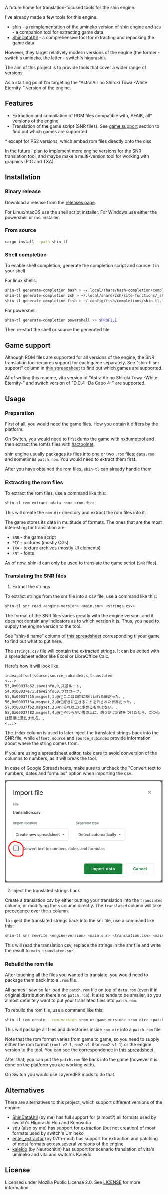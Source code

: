 
A future home for translation-focused tools for the shin engine.

I've already made a few tools for this engine:
- [shin](https://github.com/DCNick3/shin) - a reimplementation of the umineko version of shin engine and `sdu` - a companion tool for extracting game data
- [ShinDataUtil](https://github.com/DCNick3/ShinDataUtil) - a comprehensive tool for extracting and repacking the game data 

However, they target relatively modern versions of the engine (the former - switch's umineko, the latter - switch's higurashi).

The aim of this project is to provide tools that cover a wider range of versions.

As a starting point I'm targeting the "AstralAir no Shiroki Towa -White Eternity-" version of the engine.

## Features

- Extraction and compilation of ROM files compatible with, AFAIK, all* versions of the engine
- Translation of the game script (SNR files). See [game support](#game-support) section to find out which games are supported

\* except for PS2 versions, which embed rom files directly onto the disc

In the future I plan to implement more engine versions for the SNR translation tool, and maybe make a multi-version tool for working with graphics (PIC and TXA).

## Installation

### Binary release

Download a release from the [releases page](https://github.com/DCNick3/shin-translation-tools/releases).

For Linux/macOS use the shell script installer. For Windows use either the powershell or msi installer.

### From source

```bash
cargo install --path shin-tl
```

### Shell completion

To enable shell completion, generate the completion script and source it in your shell

For linux shells:

```bash
shin-tl generate-completion bash > ~/.local/share/bash-completion/completions/shin-tl
shin-tl generate-completion zsh > ~/.local/share/zsh/site-functions/_shin-tl
shin-tl generate-completion fish > ~/.config/fish/completions/shin-tl.fish
```

For powershell:

```powershell
shin-tl generate-completion powershell >> $PROFILE
```

Then re-start the shell or source the generated file

## Game support

Although ROM files are supported for all versions of the engine, the SNR translation tool requires support for each game separately. See "shin-tl snr support" column in [this spreadsheet](https://docs.google.com/spreadsheets/d/1wGX9FOQq_iXcWMnY9qITCAV7hq1R7_gpWwjkT4_tKDI/edit#gid=0) to find out which games are supported. 

Af of writing this readme, vita version of "AstralAir no Shiroki Towa -White Eternity-" and switch version of "D.C.4 -Da Capo 4-" are supported.

## Usage

### Preparation

First of all, you would need the game files. How you obtain it differs by the platform.

On Switch, you would need to first dump the game with [nxdumptool](https://github.com/DarkMatterCore/nxdumptool) and then extract the romfs files with [hactoolnet](https://github.com/Thealexbarney/LibHac). 

shin engine usually packages its files into one or two `.rom` files: `data.rom` and sometimes `patch.rom`. You would need to extract them first.

After you have obtained the rom files, `shin-tl` can already handle them

### Extracting the rom files

To extract the rom files, use a command like this:

```bash
shin-tl rom extract <data.rom> <rom-dir>
```

This will create the `rom-dir` directory and extract the rom files into it.

The game stores its data in multitude of formats. The ones that are the most interesting for translation are:
- `SNR` - the game script
- `PIC` - pictures (mostly CGs)
- `TXA` - texture archives (mostly UI elements)
- `FNT` - fonts

As of now, shin-tl can only be used to translate the game script (`SNR` files).

### Translating the SNR files

1. Extract the strings

To extract strings from the snr file into a csv file, use a command like this:

```bash
shin-tl snr read <engine-version> <main.snr> <strings.csv>
```

The format of the SNR files varies greatly with the engine version, and it does not contain any indicators as to which version it is. Thus, you need to supply the engine version to the tool.

See "shin-tl name" column of [this spreadsheet](https://docs.google.com/spreadsheets/d/1wGX9FOQq_iXcWMnY9qITCAV7hq1R7_gpWwjkT4_tKDI/edit#gid=0) corresponding ti your game to find out what to put here.

The `strings.csv` file will contain the extracted strings. It can be edited with a spreadsheet editor like Excel or LibreOffice Calc.

Here's how it will look like:

```csv
index,offset,source,source_subindex,s,translated
<...>
53,0x00037e62,saveinfo,0,共通ルート,
54,0x00037e71,saveinfo,0,プロローグ,
55,0x00037f15,msgset,1,@rここは自由に駆け回れる庭だった。,
56,0x00037f3a,msgset,2,@r好きに生きることを許された世界だった。,
57,0x00037f62,msgset,3,@rそれ以上に求めるものはない。,
58,0x00037f82,msgset,4,@rやわらかい雪の上に、想うだけ足跡をつけたなら、この心は簡単に満たされる。,
<...>
```

The `index` column is used to later inject the translated strings back into the SNR file, while `offset`, `source` and `source_subindex` provide information about where the string comes from.

If you are using a spreadsheet editor, take care to avoid conversion of the columns to numbers, as it will break the tool.

In case of Google Spreadsheets, make sure to uncheck the "Convert text to numbers, dates and formulas" option when importing the csv:

![](googledoc_import.png)

2. Inject the translated strings back

Create a translation csv by either putting your translation into the `translated` column, or modifying the `s` column directly. The `translated` column will take precedence over the `s` column.

To inject the translated strings back into the snr file, use a command like this:

```bash
shin-tl snr rewrite <engine-version> <main.snr> <translation.csv> <main_translated.snr>
```

This will read the translation csv, replace the strings in the snr file and write the result to `main_translated.snr`.

### Rebuild the rom file

After touching all the files you wanted to translate, you would need to package them back into a `.rom` file.

All games I saw so far load the `patch.rom` file on top of `data.rom` (even if in original distribution there's no `patch.rom`). It also tends to be smaller, so you almost definitely want to put your translated files into `patch.rom`.

To rebuild the rom file, use a command like this:

```bash
shin-tl rom create --rom-version <rom-or-game-version> <rom-dir> <patch.rom> 
```

This will package all files and directories inside `rom-dir` into a `patch.rom` file.

Note that the rom format varies from game to game, so you need to supply either the rom format (`rom1-v2-1`, `rom2-v1-0` or `rom2-v1-1`) or the engine version to the tool. You can see the correspondence in [this spreadsheet](https://docs.google.com/spreadsheets/d/1wGX9FOQq_iXcWMnY9qITCAV7hq1R7_gpWwjkT4_tKDI).

After that, you can put the `patch.rom` file back into the game (however it is done on the platform you are working with).

On Switch you would use LayeredFS mods to do that.

## Alternatives

There are alternatives to this project, which support different versions of the engine:

- [ShinDataUtil](https://github.com/DCNick3/ShinDataUtil) (by me) has full support for (almost?) all formats used by switch's Higurashi Hou and Konosuba
- [sdu](https://github.com/DCNick3/shin#what-else-is-in-the-box) (also by me) has support for extraction (but not creation) of most formats used by switch's Umineko
- [enter_extractor](https://github.com/07th-mod/enter_extractor) (by 07th-mod) has support for extraction and patching of most formats across several versions of the engine
- [kaleido](https://gitlab.com/Neurochitin/kaleido/) (by Neurochitin) has support for scenario translation of vita's umineko and vita and switch's Kaleido 

## License

Licensed under Mozilla Public License 2.0. See [LICENSE](LICENSE) for more information.